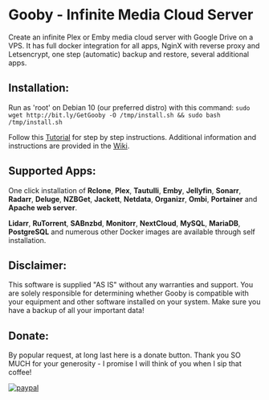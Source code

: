 # Gooby - Infinite Media Cloud Server

Create an infinite Plex or Emby media cloud server with Google Drive on a VPS. It has full docker integration for all apps, NginX with reverse proxy and Letsencrypt, one step (automatic) backup and restore, several additional apps.

## Installation:

Run as 'root' on Debian 10 (our preferred distro) with this command:
`sudo wget http://bit.ly/GetGooby -O /tmp/install.sh && sudo bash /tmp/install.sh`

Follow this [Tutorial](http://bit.ly/Tech_Perplexed "How to create an infinite media server using a VPS and Cloud service") for step by step instructions. Additional information and instructions are provided in the [Wiki](https://github.com/TechPerplexed/Gooby/wiki "Gooby Wiki").

## Supported Apps:

One click installation of **Rclone**, **Plex**, **Tautulli**, **Emby**, **Jellyfin**, **Sonarr**, **Radarr**, **Deluge**, **NZBGet**, **Jackett**, **Netdata**, **Organizr**, **Ombi**, **Portainer** and **Apache web server**.

**Lidarr**, **RuTorrent**, **SABnzbd**, **Monitorr**, **NextCloud**, **MySQL**, **MariaDB**, **PostgreSQL** and numerous other Docker images are available through self installation.

## Disclaimer:

This software is supplied "AS IS" without any warranties and support. You are solely responsible for determining whether Gooby is compatible with your equipment and other software installed on your system. Make sure you have a backup of all your important data!

## Donate:

By popular request, at long last here is a donate button. Thank you SO MUCH for your generosity - I promise I will think of you when I sip that coffee!

[![paypal](https://www.paypalobjects.com/en_US/i/btn/btn_donateCC_LG.gif)](https://www.paypal.com/cgi-bin/webscr?cmd=_s-xclick&hosted_button_id=2YZQCA4GA2RSG)
